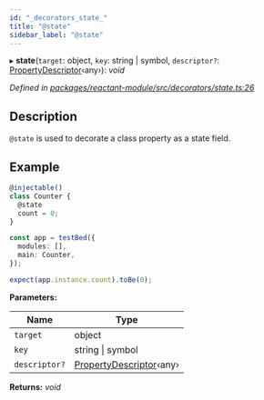 ```yaml
---
id: "_decorators_state_"
title: "@state"
sidebar_label: "@state"
---
```


▸ **state**(`target`: object, `key`: string | symbol, `descriptor?`: [PropertyDescriptor](../interfaces/_interfaces_.propertydescriptor.md)‹any›): *void*

*Defined in [packages/reactant-module/src/decorators/state.ts:26](https://github.com/unadlib/reactant/blob/64ece1ec/packages/reactant-module/src/decorators/state.ts#L26)*

## Description

`@state` is used to decorate a class property as a state field.

## Example

```ts
@injectable()
class Counter {
  @state
  count = 0;
}

const app = testBed({
  modules: [],
  main: Counter,
});

expect(app.instance.count).toBe(0);
```

**Parameters:**

Name | Type |
------ | ------ |
`target` | object |
`key` | string &#124; symbol |
`descriptor?` | [PropertyDescriptor](../interfaces/_interfaces_.propertydescriptor.md)‹any› |

**Returns:** *void*
